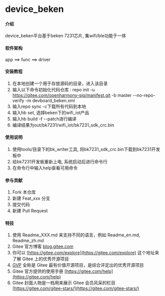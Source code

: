 # device_beken

#### 介绍
device_beken平台基于beken 7231芯片, 集wifi/ble功能于一体

#### 软件架构
app ==> func ==> driver


#### 安装教程

1.  在本地创建一个用于存放源码的目录，进入该目录
2.  输入以下命令初始化代码仓库 : 
	repo init -u https://gitee.com/openharmony-sig/manifest.git -b master --no-repo-verify -m devboard_beken.xml
3.  输入repo sync -c下载所有代码到本地
4.  输入hb set, 选择beken下的wifi_iot产品
5.  输入hb build -f --patch进行编译
6.  编译结果为out/bk7231/wifi_iot/bk7231_sdk_crc.bin

#### 使用说明

1.  使用tools/目录下的bk_writer工具, 将bk7231_sdk_crc.bin下载到bk7231开发板中
2.  给bk7231开发板重新上电, 系统启动后进行命令行
3.  在命令行中输入help查看可用命令

#### 参与贡献

1.  Fork 本仓库
2.  新建 Feat_xxx 分支
3.  提交代码
4.  新建 Pull Request


#### 特技

1.  使用 Readme\_XXX.md 来支持不同的语言，例如 Readme\_en.md, Readme\_zh.md
2.  Gitee 官方博客 [blog.gitee.com](https://blog.gitee.com)
3.  你可以 [https://gitee.com/explore](https://gitee.com/explore) 这个地址来了解 Gitee 上的优秀开源项目
4.  [GVP](https://gitee.com/gvp) 全称是 Gitee 最有价值开源项目，是综合评定出的优秀开源项目
5.  Gitee 官方提供的使用手册 [https://gitee.com/help](https://gitee.com/help)
6.  Gitee 封面人物是一档用来展示 Gitee 会员风采的栏目 [https://gitee.com/gitee-stars/](https://gitee.com/gitee-stars/)
